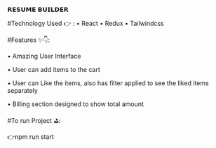 𝗥𝗘𝗦𝗨𝗠𝗘 𝗕𝗨𝗜𝗟𝗗𝗘𝗥

#Technology Used 👉 : • React • Redux • Tailwindcss 

#Features ✨👇:

• Amazing User Interface

• User can add items to the cart

• User can Like the items, also has filter applied to see the liked items separately

• Billing section designed to show total amount 

#To run Project ⛳:

👉npm run start
